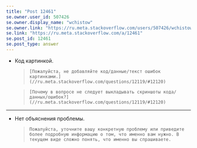 ```yaml
---
title: "Post 12461"
se.owner.user_id: 507426
se.owner.display_name: "wchistow"
se.owner.link: "https://ru.meta.stackoverflow.com/users/507426/wchistow"
se.link: "https://ru.meta.stackoverflow.com/a/12461"
se.post_id: 12461
se.post_type: answer
---
```

<ul>
<li><p>Код картинкой.</p>
<blockquote>
<p><code>[Пожалуйста, не добавляйте код/данные/текст ошибок картинками.](//ru.meta.stackoverflow.com/questions/12119/#12120)</code></p>
</blockquote>
<blockquote>
<p><code>[Почему в вопросе не следует выкладывать скриншоты кода/данных/ошибок?](//ru.meta.stackoverflow.com/questions/12119/#12120)</code></p>
</blockquote>
</li>
</ul>
<hr />
<ul>
<li><p>Нет объяснения проблемы.</p>
<blockquote>
<p><code>Пожалуйста, уточните вашу конкретную проблему или приведите более подробную информацию о том, что именно вам нужно. В текущем виде сложно понять, что именно вы спрашиваете.</code></p>
</blockquote>
</li>
</ul>
